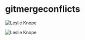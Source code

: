 # gitmergeconflicts


![Leslie Knope](https://media.giphy.com/media/p0OJ2Pn79Qqu4/giphy.gif)

![Leslie Knope](https://media.giphy.com/media/grG2ErdynEGM8/giphy.gif)

